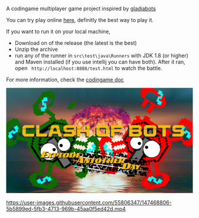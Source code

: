 A codingame multiplayer game project inspired by [gladiabots](https://store.steampowered.com/app/871930/GLADIABOTS__AI_Combat_Arena/)

You can try play online [here](https://www.codingame.com/contribute/view/6587dcc2e3a07bd4696c16a3e63238b4a184), definitly the best way to play it.

If you want to run it on your local machine,
 - Download on of the release (the latest is the best)
 - Unzip the archive
 - run any of the runner in `src\test\java\Runners` with JDK 1.8 (or higher) and Maven installed (if you use intellij you can have both). After it ran, open ` http://localhost:8888/test.html`  to watch the battle.

For more information, check the [codingame doc](https://www.codingame.com/playgrounds/25775/codingame-sdk-documentation/game-runner)

![](src/main/resources/view/assets/background.png)

https://user-images.githubusercontent.com/55806347/147468806-5b5899ed-5fb3-4713-969b-45aa0f5ed42d.mp4

